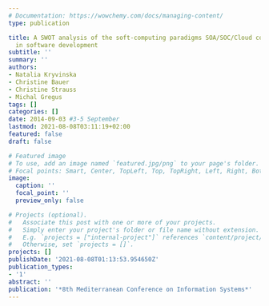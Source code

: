 ```yaml
---
# Documentation: https://wowchemy.com/docs/managing-content/
type: publication

title: A SWOT analysis of the soft-computing paradigms SOA/SOC/Cloud combination (C-SOA)
  in software development
subtitle: ''
summary: ''
authors:
- Natalia Kryvinska
- Christine Bauer
- Christine Strauss
- Michal Gregus
tags: []
categories: []
date: 2014-09-03 #3-5 September
lastmod: 2021-08-08T03:11:19+02:00
featured: false
draft: false

# Featured image
# To use, add an image named `featured.jpg/png` to your page's folder.
# Focal points: Smart, Center, TopLeft, Top, TopRight, Left, Right, BottomLeft, Bottom, BottomRight.
image:
  caption: ''
  focal_point: ''
  preview_only: false

# Projects (optional).
#   Associate this post with one or more of your projects.
#   Simply enter your project's folder or file name without extension.
#   E.g. `projects = ["internal-project"]` references `content/project/deep-learning/index.md`.
#   Otherwise, set `projects = []`.
projects: []
publishDate: '2021-08-08T01:13:53.954650Z'
publication_types:
- '1'
abstract: ''
publication: '*8th Mediterranean Conference on Information Systems*'
---
```

